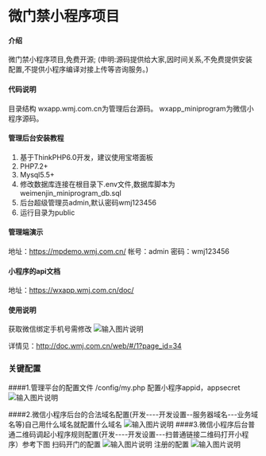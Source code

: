 # 微门禁小程序项目

#### 介绍
微门禁小程序项目,免费开源;
(申明:源码提供给大家,因时间关系,不免费提供安装配置,不提供小程序编译对接上传等咨询服务。)

#### 代码说明
目录结构
wxapp.wmj.com.cn为管理后台源码。
wxapp_miniprogram为微信小程序源码。

#### 管理后台安装教程

1.  基于ThinkPHP6.0开发，建议使用宝塔面板
2.  PHP7.2+
3.  Mysql5.5+
4.  修改数据库连接在根目录下.env文件,数据库脚本为weimenjin_miniprogram_db.sql
5.  后台超级管理员admin,默认密码wmj123456
6.  运行目录为public

#### 管理端演示
地址：https://mpdemo.wmj.com.cn/
帐号：admin
密码：wmj123456

#### 小程序的api文档

地址：https://wxapp.wmj.com.cn/doc/

#### 使用说明

获取微信绑定手机号需修改
![输入图片说明](https://images.gitee.com/uploads/images/2020/0417/184403_b297f30b_1840059.png "屏幕截图.png")

详情见：http://doc.wmj.com.cn/web/#/1?page_id=34

### 关键配置
####1.管理平台的配置文件
/config/my.php
配置小程序appid，appsecret
![输入图片说明](https://images.gitee.com/uploads/images/2020/0422/231900_9caa1881_1840059.png "屏幕截图.png")

####2.微信小程序后台的合法域名配置(开发----开发设置--服务器域名---业务域名等)自己用什么域名就配置什么域名
![输入图片说明](https://images.gitee.com/uploads/images/2020/0422/232630_9f2d2f4c_1840059.png "屏幕截图.png")
####3.微信小程序后台普通二维码调起小程序规则配置(开发----开发设置---扫普通链接二维码打开小程序）参考下图
扫码开门的配置
![输入图片说明](https://images.gitee.com/uploads/images/2020/0422/232346_8d3b461d_1840059.png "屏幕截图.png")
注册的配置
![输入图片说明](https://images.gitee.com/uploads/images/2020/0422/232407_f6c55ac4_1840059.png "屏幕截图.png")